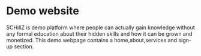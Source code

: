 # Demo website

SCHillZ is  demo platform where people can actually gain knowledge without any formal education about their hidden skills and how it can be grown and monetized.
This demo webpage contains a home,about,services and sign-up section.
